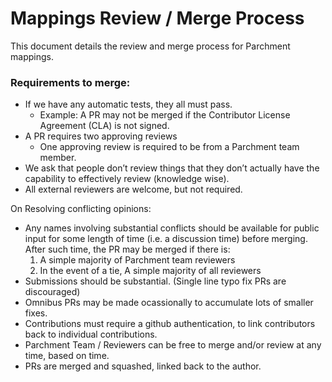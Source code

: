 # Mappings Review / Merge Process

This document details the review and merge process for Parchment mappings.

### Requirements to merge:

- If we have any automatic tests, they all must pass.
  - Example: A PR may not be merged if the Contributor License Agreement (CLA) is not signed.
- A PR requires two approving reviews
  - One approving review is required to be from a Parchment team member.
- We ask that people don’t review things that they don’t actually have the capability to effectively review (knowledge wise).
- All external reviewers are welcome, but not required.

On Resolving conflicting opinions:

- Any names involving substantial conflicts should be available for public input for some length of time (i.e. a discussion time) before merging. After such time, the PR may be merged if there is:
  1. A simple majority of Parchment team reviewers
  2. In the event of a tie, A simple majority of all reviewers
- Submissions should be substantial. (Single line typo fix PRs are discouraged)
- Omnibus PRs may be made ocassionally to accumulate lots of smaller fixes.
- Contributions must require a github authentication, to link contributors back to individual contributions.
- Parchment Team / Reviewers can be free to merge and/or review at any time, based on time.
- PRs are merged and squashed, linked back to the author.
